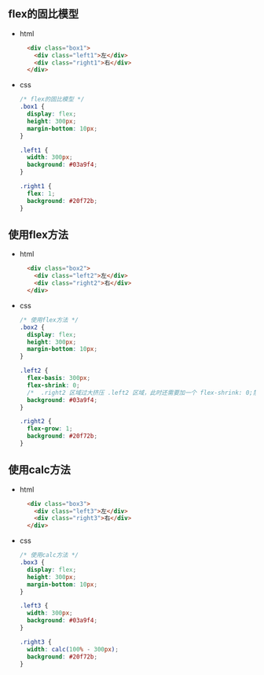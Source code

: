 ## flex的固比模型

+ html

  ```html
    <div class="box1">
      <div class="left1">左</div>
      <div class="right1">右</div>
    </div>
  ```

+ css

  ```css
  /* flex的固比模型 */
  .box1 {
    display: flex;
    height: 300px;
    margin-bottom: 10px;
  }
  
  .left1 {
    width: 300px;
    background: #03a9f4;
  }
  
  .right1 {
    flex: 1;
    background: #20f72b;
  }
  ```

## 使用flex方法

+ html

  ```html
    <div class="box2">
      <div class="left2">左</div>
      <div class="right2">右</div>
    </div>
  ```

+ css

  ```css
  /* 使用flex方法 */
  .box2 {
    display: flex;
    height: 300px;
    margin-bottom: 10px;
  }
  
  .left2 {
    flex-basis: 300px;
    flex-shrink: 0;
    /*  .right2 区域过大挤压 .left2 区域，此时还需要加一个 flex-shrink: 0;禁止挤压 */
    background: #03a9f4;
  }
  
  .right2 {
    flex-grow: 1;
    background: #20f72b;
  }
  
  ```

## 使用calc方法

+ html

  ```html
    <div class="box3">
      <div class="left3">左</div>
      <div class="right3">右</div>
    </div>
  ```

+ css

  ```css
  /* 使用calc方法 */
  .box3 {
    display: flex;
    height: 300px;
    margin-bottom: 10px;
  }
  
  .left3 {
    width: 300px;
    background: #03a9f4;
  }
  
  .right3 {
    width: calc(100% - 300px);
    background: #20f72b;
  }
  ```

  
